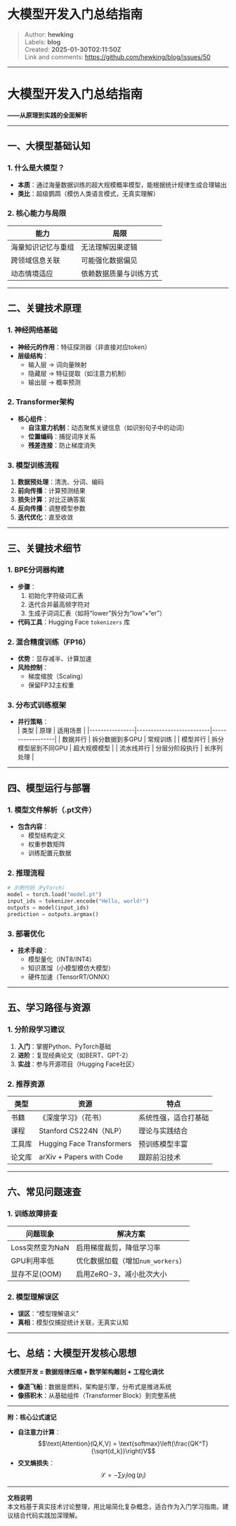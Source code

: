# 大模型开发入门总结指南

> Author: **hewking**  
> Labels: **blog**  
> Created: **2025-01-30T02:11:50Z**  
> Link and comments: <https://github.com/hewking/blog/issues/50>  


---

# **大模型开发入门总结指南**  
**——从原理到实践的全面解析**  

---

## **一、大模型基础认知**
### 1. 什么是大模型？  
- **本质**：通过海量数据训练的超大规模概率模型，能根据统计规律生成合理输出  
- **类比**：超级鹦鹉（模仿人类语言模式，无真实理解）  

### 2. 核心能力与局限  
| **能力**                | **局限**                  |
|-------------------------|--------------------------|
| 海量知识记忆与重组       | 无法理解因果逻辑           |
| 跨领域信息关联           | 可能强化数据偏见           |
| 动态情境适应             | 依赖数据质量与训练方式     |

---

## **二、关键技术原理**
### 1. 神经网络基础  
- **神经元的作用**：特征探测器（非直接对应token）  
- **层级结构**：  
  - 输入层 → 词向量映射  
  - 隐藏层 → 特征提取（如注意力机制）  
  - 输出层 → 概率预测  

### 2. Transformer架构  
- **核心组件**：  
  - **自注意力机制**：动态聚焦关键信息（如识别句子中的动词）  
  - **位置编码**：捕捉词序关系  
  - **残差连接**：防止梯度消失  

### 3. 模型训练流程  
1. **数据预处理**：清洗、分词、编码  
2. **前向传播**：计算预测结果  
3. **损失计算**：对比正确答案  
4. **反向传播**：调整模型参数  
5. **迭代优化**：直至收敛  

---

## **三、关键技术细节**
### 1. BPE分词器构建  
- **步骤**：  
  1. 初始化字符级词汇表  
  2. 迭代合并最高频字符对  
  3. 生成子词词汇表（如将“lower”拆分为“low”+“er”）  
- **代码工具**：Hugging Face `tokenizers` 库  

### 2. 混合精度训练（FP16）  
- **优势**：显存减半、计算加速  
- **风险控制**：  
  - 梯度缩放（Scaling）  
  - 保留FP32主权重  

### 3. 分布式训练框架  
- **并行策略**：  
  | 类型           | 原理                      | 适用场景          |
  |----------------|--------------------------|------------------|
  | 数据并行        | 拆分数据到多GPU          | 常规训练         |
  | 模型并行        | 拆分模型层到不同GPU      | 超大规模模型     |
  | 流水线并行      | 分层分阶段执行           | 长序列处理       |

---

## **四、模型运行与部署**
### 1. 模型文件解析（.pt文件）  
- **包含内容**：  
  - 模型结构定义  
  - 权重参数矩阵  
  - 训练配置元数据  

### 2. 推理流程  
```python  
# 示例代码（PyTorch）
model = torch.load("model.pt")  
input_ids = tokenizer.encode("Hello, world!")  
outputs = model(input_ids)  
prediction = outputs.argmax()  
```

### 3. 部署优化  
- **技术手段**：  
  - 模型量化（INT8/INT4）  
  - 知识蒸馏（小模型模仿大模型）  
  - 硬件加速（TensorRT/ONNX）  

---

## **五、学习路径与资源**
### 1. 分阶段学习建议  
1. **入门**：掌握Python、PyTorch基础  
2. **进阶**：复现经典论文（如BERT、GPT-2）  
3. **实战**：参与开源项目（Hugging Face社区）  

### 2. 推荐资源  
| **类型**  | **资源**                              | **特点**                |
|-----------|--------------------------------------|-------------------------|
| 书籍      | 《深度学习》（花书）                  | 系统性强，适合打基础    |
| 课程      | Stanford CS224N（NLP）               | 理论与实践结合          |
| 工具库    | Hugging Face Transformers            | 预训练模型丰富          |
| 论文库    | arXiv + Papers with Code             | 跟踪前沿技术            |

---

## **六、常见问题速查**
### 1. 训练故障排查  
| **问题现象**          | **解决方案**                      |
|-----------------------|----------------------------------|
| Loss突然变为NaN        | 启用梯度裁剪，降低学习率          |
| GPU利用率低            | 优化数据加载（增加`num_workers`） |
| 显存不足(OOM)          | 启用ZeRO-3，减小批次大小          |

### 2. 模型理解误区  
- **误区**：“模型理解语义”  
- **真相**：模型仅捕捉统计关联，无真实认知  

---

## **七、总结：大模型开发核心思想**  
**大模型开发 = 数据规律压缩 + 数学架构雕刻 + 工程化调优**  
- **像造飞船**：数据是燃料，架构是引擎，分布式是推进系统  
- **像搭积木**：从基础组件（Transformer Block）到完整系统  

---

**附：核心公式速记**  
- **自注意力计算**：  
  $$\text{Attention}(Q,K,V) = \text{softmax}\left(\frac{QK^T}{\sqrt{d_k}}\right)V$$  
- **交叉熵损失**：  
  $$\mathcal{L} = -\sum y_i \log(p_i)$$  

---

**文档说明**  
本文档基于真实技术讨论整理，用比喻简化复杂概念，适合作为入门学习指南。建议结合代码实践加深理解。